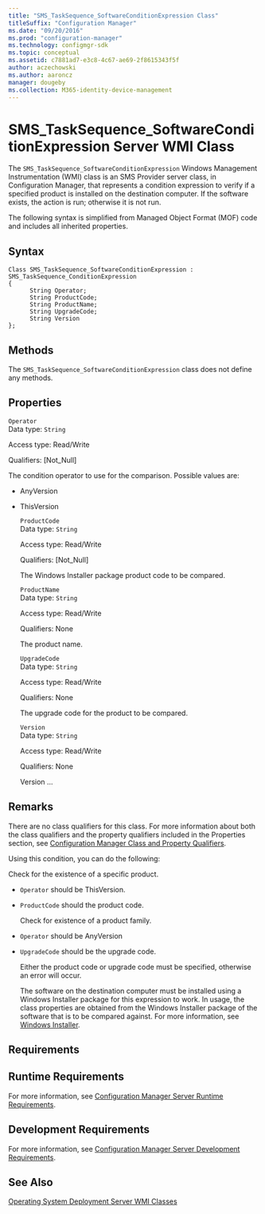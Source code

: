 ```yaml
---
title: "SMS_TaskSequence_SoftwareConditionExpression Class"
titleSuffix: "Configuration Manager"
ms.date: "09/20/2016"
ms.prod: "configuration-manager"
ms.technology: configmgr-sdk
ms.topic: conceptual
ms.assetid: c7881ad7-e3c8-4c67-ae69-2f8615343f5f
author: aczechowski
ms.author: aaroncz
manager: dougeby
ms.collection: M365-identity-device-management
---
```

# SMS_TaskSequence_SoftwareConditionExpression Server WMI Class
The `SMS_TaskSequence_SoftwareConditionExpression` Windows Management Instrumentation (WMI) class is an SMS Provider server class, in Configuration Manager, that represents a condition expression to verify if a specified product is installed on the destination computer. If the software exists, the action is run; otherwise it is not run.  

 The following syntax is simplified from Managed Object Format (MOF) code and includes all inherited properties.  

## Syntax  

```  
Class SMS_TaskSequence_SoftwareConditionExpression : SMS_TaskSequence_ConditionExpression  
{  
      String Operator;  
      String ProductCode;  
      String ProductName;  
      String UpgradeCode;  
      String Version  
};  
```  

## Methods  
 The `SMS_TaskSequence_SoftwareConditionExpression` class does not define any methods.  

## Properties  
 `Operator`  
 Data type: `String`  

 Access type: Read/Write  

 Qualifiers: [Not_Null]  

 The condition operator to use for the comparison. Possible values are:  

- AnyVersion  

- ThisVersion  

  `ProductCode`  
  Data type: `String`  

  Access type: Read/Write  

  Qualifiers: [Not_Null]  

  The Windows Installer package product code to be compared.  

  `ProductName`  
  Data type: `String`  

  Access type: Read/Write  

  Qualifiers: None  

  The product name.  

  `UpgradeCode`  
  Data type: `String`  

  Access type: Read/Write  

  Qualifiers: None  

  The upgrade code for the product to be compared.  

  `Version`  
  Data type: `String`  

  Access type: Read/Write  

  Qualifiers: None  

  Version …   

## Remarks  
 There are no class qualifiers for this class. For more information about both the class qualifiers and the property qualifiers included in the Properties section, see [Configuration Manager Class and Property Qualifiers](../../../develop/reference/misc/class-and-property-qualifiers.md).  

 Using this condition, you can do the following:  

 Check for the existence of a specific product.  

- `Operator` should be ThisVersion.  

- `ProductCode` should the product code.  

  Check for existence of a product family.  

- `Operator` should be AnyVersion  

- `UpgradeCode` should be the upgrade code.  

  Either the product code or upgrade code must be specified, otherwise an error will occur.  

  The software on the destination computer must be installed using a Windows Installer package for this expression to work. In usage, the class properties are obtained from the Windows Installer package of the software that is to be compared against. For more information, see [Windows Installer](https://docs.microsoft.com/windows/desktop/Msi/windows-installer-portal).  

## Requirements  

## Runtime Requirements  
 For more information, see [Configuration Manager Server Runtime Requirements](../../../develop/core/reqs/server-runtime-requirements.md).  

## Development Requirements  
 For more information, see [Configuration Manager Server Development Requirements](../../../develop/core/reqs/server-development-requirements.md).  

## See Also  
 [Operating System Deployment Server WMI Classes](../../../develop/reference/osd/operating-system-deployment-server-wmi-classes.md)
